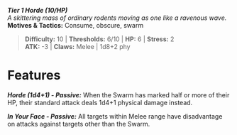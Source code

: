 ***Tier 1 Horde (10/HP)***  
*A skittering mass of ordinary rodents moving as one like a ravenous wave.*  
**Motives & Tactics:** Consume, obscure, swarm

> **Difficulty:** 10 | **Thresholds:** 6/10 | **HP:** 6 | **Stress:** 2  
> **ATK:** -3 | **Claws:** Melee | 1d8+2 phy  

# Features

***Horde (1d4+1) - Passive:*** When the Swarm has marked half or more of their HP, their standard attack deals 1d4+1 physical damage instead.

***In Your Face - Passive:*** All targets within Melee range have disadvantage on attacks against targets other than the Swarm.
